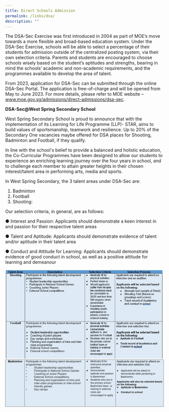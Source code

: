 ```yaml
---
title: Direct Schools Admission
permalink: /links/dsa/
description: ""
---
```

The DSA-Sec Exercise was first introduced in 2004 as part of MOE’s move towards a more flexible and broad-based education system. Under the DSA-Sec Exercise, schools will be able to select a percentage of their students for admission outside of the centralized posting system, via their own selection criteria. Parents and students are encouraged to choose schools wisely based on the student’s aptitudes and strengths, bearing in mind the schools’ academic and non-academic requirements, and the programmes available to develop the area of talent.

From 2023, application for DSA-Sec can be submitted through the online DSA-Sec Portal. The application is free-of-charge and will be opened from May to June 2023. For more details, please refer to MOE website – www.moe.gov.sg/admissions/direct-admissions/dsa-sec.

**DSA-Sec@West Spring Secondary School**

West Spring Secondary School is proud to announce that with the implementation of its Learning for Life Programme (LLP)- STAR, aims to build values of sportsmanship, teamwork and resilience. Up to 20% of the Secondary One vacancies maybe offered for DSA places for Shooting, Badminton and Football, if they qualify.

In line with the school's belief to provide a balanced and holistic education, the Co-Curricular Programmes have been designed to allow our students to experience an enriching learning journey over the four years in school, and to challenge each member to attain greater heights in their chosen interest/talent area in performing arts, media and sports.

In West Spring Secondary, the 3 talent areas under DSA-Sec are: 

1.	Badminton
2.	Football
3.	Shooting:

Our selection criteria, in general, are as follows: 

●	Interest and Passion: Applicants should demonstrate a keen interest in and passion for their respective talent areas

●	Talent and Aptitude: Applicants should demonstrate evidence of talent and/or aptitude in their talent area

●	Conduct and Attitude for Learning: Applicants should demonstrate evidence of good conduct in school, as well as a positive attitude for learning and demeanour  

![](/images/dsa-1%20screenshot.JPG)
![](/images/v2%20dsa-2.JPG)




